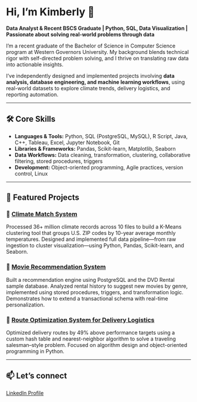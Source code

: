 # Hi, I’m Kimberly 👋  
**Data Analyst & Recent BSCS Graduate | Python, SQL, Data Visualization | Passionate about solving real-world problems through data**

I’m a recent graduate of the Bachelor of Science in Computer Science program at Western Governors University. My background blends technical rigor with self-directed problem solving, and I thrive on translating raw data into actionable insights.

I’ve independently designed and implemented projects involving **data analysis, database engineering, and machine learning workflows**, using real-world datasets to explore climate trends, delivery logistics, and reporting automation.

---

## 🛠️ Core Skills
- **Languages & Tools:** Python, SQL (PostgreSQL, MySQL), R Script, Java, C++, Tableau, Excel, Jupyter Notebook, Git
- **Libraries & Frameworks:** Pandas, Scikit-learn, Matplotlib, Seaborn
- **Data Workflows:** Data cleaning, transformation, clustering, collaborative filtering, stored procedures, triggers
- **Development:** Object-oriented programming, Agile practices, version control, Linux

---

## 📌 Featured Projects
### 📍 [Climate Match System](https://github.com/Not-Your-Mother/Climate-Match-System.git)
Processed 36+ million climate records across 10 files to build a K-Means clustering tool that groups U.S. ZIP codes by 10-year average monthly temperatures. Designed and implemented full data pipeline—from raw ingestion to cluster visualization—using Python, Pandas, Scikit-learn, and Seaborn.

### 📍 [Movie Recommendation System](https://github.com/Not-Your-Mother/Movie-Recommendation-System.git)
Built a recommendation engine using PostgreSQL and the DVD Rental sample database. Analyzed rental history to suggest new movies by genre, implemented using stored procedures, triggers, and transformation logic. Demonstrates how to extend a transactional schema with real-time personalization.

### 📍 [Route Optimization System for Delivery Logistics](https://github.com/Not-Your-Mother/Route-Optimization-System.git)
Optimized delivery routes by 49% above performance targets using a custom hash table and nearest-neighbor algorithm to solve a traveling salesman–style problem. Focused on algorithm design and object-oriented programming in Python.

---

## 📫 Let’s connect 
[LinkedIn Profile](https://www.linkedin.com/in/kimberly-d/)


